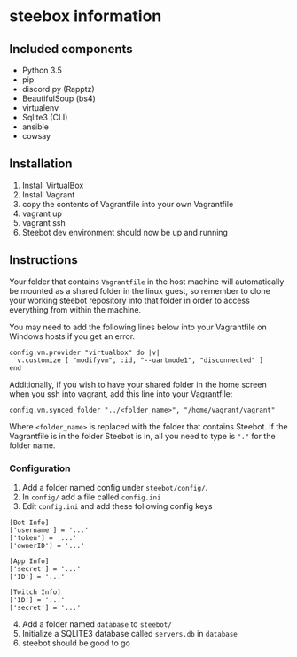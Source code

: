 # steebox information
## Included components
*  Python 3.5
*  pip
*  discord.py (Rapptz)
*  BeautifulSoup (bs4)
*  virtualenv
*  Sqlite3 (CLI)
*  ansible
*  cowsay

## Installation

1. Install VirtualBox
2. Install Vagrant
3. copy the contents of Vagrantfile into your own Vagrantfile
4. vagrant up 
5. vagrant ssh
6. Steebot dev environment should now be up and running

## Instructions


Your folder that contains `Vagrantfile` in the host machine will automatically be mounted as a shared folder in the linux guest, so remember to clone your working steebot repository into that folder in order to access everything from within the machine.

You may need to add the following lines below into your Vagrantfile on Windows hosts if you get an error.

```
config.vm.provider "virtualbox" do |v|
  v.customize [ "modifyvm", :id, "--uartmode1", "disconnected" ]
end
```

Additionally, if you wish to have your shared folder in the home screen when you ssh into vagrant, add this line into your Vagrantfile:

```
config.vm.synced_folder "../<folder_name>", "/home/vagrant/vagrant"
```

Where `<folder_name>` is replaced with the folder that contains Steebot. If the Vagrantfile is in the folder Steebot is in, all you need to type is `"."` for the folder name.

### Configuration
1. Add a folder named config under `steebot/config/`. 
2. In `config/` add a file called `config.ini`
3. Edit `config.ini` and add these following config keys

```
[Bot Info]
['username'] = '...'
['token'] = '...'
['ownerID'] = '...'

[App Info]
['secret'] = '...'
['ID'] = '...'

[Twitch Info]
['ID'] = '...'
['secret'] = '...'
```

4. Add a folder named `database` to `steebot/`
5. Initialize a SQLITE3 database called `servers.db` in `database`
6. steebot should be good to go
